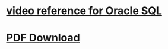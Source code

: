 # [**video reference for Oracle SQL**](https://olympus.mygreatlearning.com/courses/59439) 

# [**PDF Download**](Oracle.pdf)
